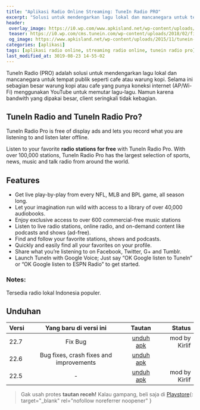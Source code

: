```yaml
---
title: "Aplikasi Radio Online Streaming: TuneIn Radio PRO"
excerpt: "Solusi untuk mendengarkan lagu lokal dan mancanegara untuk tempat publik seperti cafe atau warung kopi"
header:
 overlay_image: https://i0.wp.com/www.apkisland.net/wp-content/uploads/2015/11/tunein-radio-pro-live-radio-960-500.jpg
 teaser: https://i0.wp.com/cms.tunein.com/wp-content/uploads/2018/02/firefox-footer-logo.png
 og_image: https://www.apkisland.net/wp-content/uploads/2015/11/tunein-radio-pro-live-radio.jpg
categories: [aplikasi]
tags: [aplikasi radio online, streaming radio online, tunein radio pro]
last_modified_at: 3019-08-23 14-55-02
---
```


TuneIn Radio (PRO) adalah solusi untuk mendengarkan lagu lokal dan mancanegara untuk tempat publik seperti cafe atau warung kopi. Selama ini sebagian besar warung kopi atau cafe yang punya koneksi internet (AP/Wi-Fi) menggunakan YouTube untuk memutar lagu-lagu. Namun karena bandwith yang dipakai besar, client seringkali tidak kebagian.

## TuneIn Radio and TuneIn Radio Pro?

TuneIn Radio Pro is free of display ads and lets you record what you are listening to and listen later offline.

Listen to your favorite **radio stations for free** with TuneIn Radio Pro. With over 100,000 stations, TuneIn Radio Pro has the largest selection of sports, news, music and talk radio from around the world.

## Features
- Get live play-by-play from every NFL, MLB and BPL game, all season long.
- Let your imagination run wild with access to a library of over 40,000 audiobooks.
- Enjoy exclusive access to over 600 commercial-free music stations
- Listen to live radio stations, online radio, and on-demand content like podcasts and shows (ad-free).
- Find and follow your favorite stations, shows and podcasts.
- Quickly and easily find all your favorites on your profile.
- Share what you’re listening to on Facebook, Twitter, G+ and Tumblr.
- Launch TuneIn with Google Voice; Just say “OK Google listen to TuneIn” or “OK Google listen to ESPN Radio” to get started.

### Notes:

Tersedia radio lokal Indonesia populer.

## Unduhan

|Versi|Yang baru di versi ini|Tautan|Status|
|---|:---:|:---:|---:|
|22.7|Fix Bug|[unduh apk]()|mod by Kirlif|
|22.6|Bug fixes, crash fixes and improvements|[unduh apk](https://bit.ly/2TUKHu6)||mod by Kirlif|
|22.5|-|[unduh apk](https://bit.ly/2Zg887f)|mod by Kirlif|

> Gak usah protes **tautan receh!** Kalau gampang, beli saja di [Playstore](https://play.google.com/store/apps/details?id=radiotime.player){: target="_blank" rel="nofollow noreferrer noopener" }

